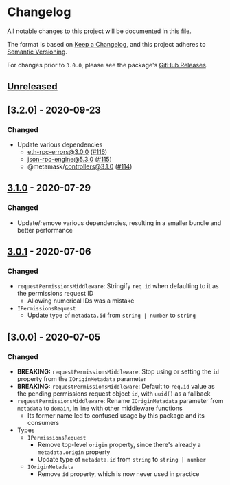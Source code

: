 # Changelog

All notable changes to this project will be documented in this file.

The format is based on [Keep a Changelog](https://keepachangelog.com/en/1.0.0/),
and this project adheres to [Semantic Versioning](https://semver.org/spec/v2.0.0.html).

For changes prior to `3.0.0`, please see the package's [GitHub Releases](https://github.com/MetaMask/rpc-cap/releases).

## [Unreleased]

## [3.2.0] - 2020-09-23

### Changed

- Update various dependencies
  - eth-rpc-errors@3.0.0 ([#116](https://github.com/MetaMask/rpc-cap/pull/116))
  - json-rpc-engine@5.3.0 ([#115](https://github.com/MetaMask/rpc-cap/pull/115))
  - @metamask/controllers@3.1.0 ([#114](https://github.com/MetaMask/rpc-cap/pull/114))

## [3.1.0] - 2020-07-29

### Changed

- Update/remove various dependencies, resulting in a smaller bundle and better performance

## [3.0.1] - 2020-07-06

### Changed

- `requestPermissionsMiddleware`: Stringify `req.id` when defaulting to it as the permissions request ID
  - Allowing numerical IDs was a mistake
- `IPermissionsRequest`
  - Update type of `metadata.id` from `string | number` to `string`

## [3.0.0] - 2020-07-05

### Changed

- **BREAKING:** `requestPermissionsMiddleware`: Stop using or setting the `id` property from the `IOriginMetadata` parameter
- **BREAKING:** `requestPermissionsMiddleware`: Default to `req.id` value as the pending permissions request object `id`, with `uuid()` as a fallback
- `requestPermissionsMiddleware`: Rename `IOriginMetadata` parameter from `metadata` to `domain`, in line with other middleware functions
  - Its former name led to confused usage by this package and its consumers
- Types
  - `IPermissionsRequest`
    - Remove top-level `origin` property, since there's already a `metadata.origin` property
    - Update type of `metadata.id` from `string` to `string | number`
  - `IOriginMetadata`
    - Remove `id` property, which is now never used in practice

[Unreleased]:https://github.com/MetaMask/rpc-cap/compare/v3.0.1...HEAD
[3.1.0]:https://github.com/MetaMask/rpc-cap/compare/v3.0.1...v3.1.0
[3.0.1]:https://github.com/MetaMask/rpc-cap/compare/v3.0.0...v3.0.1
